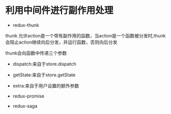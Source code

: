 # 利用中间件进行副作用处理

- redux-thunk

thunk 允许action是一个带有副作用的函数，当action是一个函数被分发时,thunk会阻止action继续向后分发，并运行函数，否则向后分发

thunk会向函数中传递三个参数
- dispatch:来自于store.dispatch
- getState:来自于store.getState
- extra:来自于用户设置的额外参数

- redux-promise
- redux-saga
